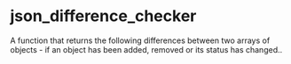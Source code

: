 # json_difference_checker
A function that returns the following differences between two arrays of objects - if an object has been added, removed or its status has changed..
